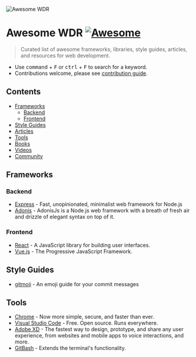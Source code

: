 ![Awesome WDR](https://github.com/georgebutler/awesome-web-developer-resources/master/awesome-wdr-logo-github.png)

# Awesome WDR [![Awesome](https://cdn.rawgit.com/sindresorhus/awesome/d7305f38d29fed78fa85652e3a63e154dd8e8829/media/badge.svg)](https://github.com/sindresorhus/awesome)

> Curated list of awesome frameworks, libraries, style guides, articles, and resources for web development.

- Use <kbd>command</kbd> + <kbd>F</kbd> or <kbd>ctrl</kbd> + <kbd>F</kbd> to search for a keyword.
- Contributions welcome, please see [contribution guide](CONTRIBUTING.md).

## Contents

- [Frameworks](#frameworks)
  - [Backend](#backend)
  - [Frontend](#frontend)
- [Style Guides](#style-guides)
- [Articles](#articles)
- [Tools](#tools)
- [Books](#books)
- [Videos](#videos)
- [Community](#community)

## Frameworks

### Backend

- [Express](https://expressjs.com/) - Fast, unopinionated, minimalist web framework for Node.js
- [Adonis](https://adonisjs.com/) - AdonisJs is a Node.js web framework with a breath of fresh air and drizzle of elegant syntax on top of it.

### Frontend

- [React](https://reactjs.org/) - A JavaScript library for building user interfaces.
- [Vue.js](https://vuejs.org/) - The Progressive JavaScript Framework.

## Style Guides

- [gitmoji](https://gitmoji.carloscuesta.me/) - An emoji guide for your commit messages

## Tools

- [Chrome](https://www.google.com/chrome/) - Now more simple, secure, and faster than ever.
- [Visual Studio Code](https://code.visualstudio.com/) - Free. Open source. Runs everywhere.
- [Adobe XD](https://www.adobe.com/products/xd.html) - The fastest way to design, prototype, and share any user experience, from websites and mobile apps to voice interactions, and more.
- [GitBash](https://git-scm.com/downloads) - Extends the terminal's functionality.
